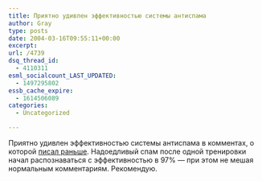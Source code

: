 ```yaml
---
title: Приятно удивлен эффективностью системы антиспама
author: Gray
type: posts
date: 2004-03-16T09:55:11+00:00
excerpt:
url: /4739
dsq_thread_id:
  - 4110311
esml_socialcount_LAST_UPDATED:
  - 1497295802
essb_cache_expire:
  - 1614506089
categories:
  - Uncategorized

---
```








Приятно удивлен эффективностью системы антиспама в комментах, о которой <a href="http://www.searchengines.ru/blog/archives/003017.html" target="_blank">писал раньше</a>. Надоедливый спам после одной тренировки начал распознаваться с эффективностью в 97% &#8212; при этом не мешая нормальным комментариям. Рекомендую.